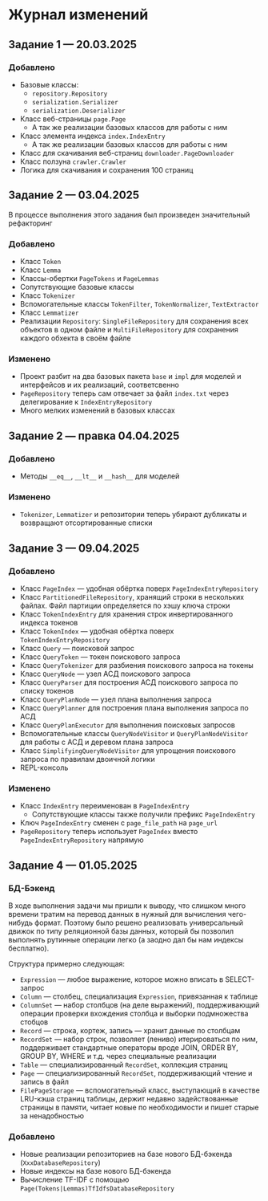 # Журнал изменений

## Задание 1 &mdash; 20.03.2025

### Добавлено

- Базовые классы:
    - `repository.Repository`
    - `serialization.Serializer`
    - `serialization.Deserializer`
- Класс веб-страницы `page.Page`
    - А так же реализации базовых классов для работы с ним
- Класс элемента индекса `index.IndexEntry`
    - А так же реализации базовых классов для работы с ним
- Класс для скачивания веб-страниц `downloader.PageDownloader`
- Класс ползуна `crawler.Crawler`
- Логика для скачивания и сохранения 100 страниц

## Задание 2 &mdash; 03.04.2025

В процессе выполнения этого задания был произведен значительный рефакторинг

### Добавлено

- Класс `Token`
- Класс `Lemma`
- Классы-обертки `PageTokens` и `PageLemmas`
- Сопутствующие базовые классы
- Класс `Tokenizer`
- Вспомогательные классы `TokenFilter`, `TokenNormalizer`, `TextExtractor`
- Класс `Lemmatizer`
- Реализации `Repository`: `SingleFileRepository` для сохранения всех объектов в одном файле и `MultiFileRepository` для
  сохранения каждого обхекта в своём файле

### Изменено

- Проект разбит на два базовых пакета `base` и `impl` для моделей и интерфейсов и их реализаций, соответсвенно
- `PageRepository` теперь сам отвечает за файл `index.txt` через делегирование к `IndexEntryRepository`
- Много мелких изменений в базовых классах

## Задание 2 &mdash; правка 04.04.2025

### Добавлено

- Методы `__eq__`, `__lt__` и `__hash__` для моделей

### Изменено

- `Tokenizer`, `Lemmatizer` и репозитории теперь убирают дубликаты и возвращают отсортированные списки

## Задание 3 &mdash; 09.04.2025

### Добавлено

- Класс `PageIndex` &mdash; удобная обёртка поверх `PageIndexEntryRepository`
- Класс `PartitionedFileRepository`, хранящий строки в нескольких файлах. Файл партиции определяется по хэшу ключа
  строки
- Класс `TokenIndexEntry` для хранения строк инвертированного индекса токенов
- Класс `TokenIndex` &mdash; удобная обёртка поверх `TokenIndexEntryRepository`
- Класс `Query` &mdash; поисковой запрос
- Класс `QueryToken` &mdash; токен поискового запроса
- Класс `QueryTokenizer` для разбиения поискового запроса на токены
- Класс `QueryNode` &mdash; узел АСД поискового запроса
- Класс `QueryParser` для построения АСД поискового запроса по списку токенов
- Класс `QueryPlanNode` &mdash; узел плана выполнения запроса
- Класс `QueryPlanner` для построения плана выполнения запроса по АСД
- Класс `QueryPlanExecutor` для выполнения поисковых запросов
- Вспомогательные классы `QueryNodeVisitor` и `QueryPlanNodeVisitor` для работы с АСД и деревом плана запроса
- Класс `SimplifyingQueryNodeVisitor` для упрощения поискового запроса по правилам двоичной логики
- REPL-консоль

### Изменено

- Класс `IndexEntry` переименован в `PageIndexEntry`
    - Сопутствующие классы также получили префикс `PageIndexEntry`
- Ключ `PageIndexEntry` сменен с `page_file_path` на `page_url`
- `PageRepository` теперь использует `PageIndex` вместо `PageIndexEntryRepository` напрямую

## Задание 4 &mdash; 01.05.2025

### БД-Бэкенд

В ходе выполнения задачи мы пришли к выводу, что слишком много времени тратим на перевод данных в нужный для вычисления
чего-нибудь формат. Поэтому было решено реализовать универсальный движок по типу реляционной базы данных, который бы
позволил выполнять рутинные операции легко (а заодно дал бы нам индексы бесплатно).

Структура примерно следующая:

- `Expression` &mdash; любое выражение, которое можно вписать в SELECT-запрос
- `Column` &mdash; столбец, специализация `Expression`, привязанная к таблице
- `ColumnSet` &mdash; набор столбцов (на деле выражений), поддерживающий операции проверки вхождения столбца и выборки
  подмножества стобцов
- `Record` &mdash; строка, кортеж, запись &mdash; хранит данные по столбцам
- `RecordSet` &mdash; набор строк, позволяет (лениво) итерироваться по ним, поддерживает стандартные операторы вроде
  JOIN, ORDER BY, GROUP BY, WHERE и т.д. через специальные реализации
- `Table` &mdash; специализированный `RecordSet`, коллекция страниц
- `Page` &mdash; специализированный `RecordSet`, поддерживающий чтение и запись в файл
- `FilePageStorage` &mdash; вспомогательный класс, выступающий в качестве LRU-кэша страниц таблицы, держит недавно
  задействованные страницы в памяти, читает новые по необходимости и пишет старые за ненадобностью

### Добавлено

- Новые реализации репозиториев на базе нового БД-бэкенда (`XxxDatabaseRepository`)
- Новые индексы на базе нового БД-бэкенда
- Вычисление TF-IDF с помощью `Page(Tokens|Lemmas)TfIdfsDatabaseRepository`